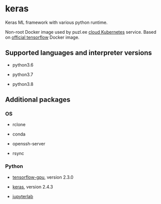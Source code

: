 # keras

Keras ML framework with various python runtime.

Non-root Docker image used by puzl.ee [cloud Kubernetes](https://puzl.ee) service. Based on [official tensorflow](https://hub.docker.com/r/tensorflow/tensorflow) Docker image.

## Supported languages and interpreter versions

- python3.6

- python3.7

- python3.8

## Additional packages
### OS

- rclone

- conda

- openssh-server

- rsync

### Python

- [tensorflow-gpu](https://pypi.org/project/tensorflow-gpu/), version 2.3.0

- [keras](https://pypi.org/project/keras/), version 2.4.3

- [jupyterlab](https://pypi.org/project/jupyterlab/)

